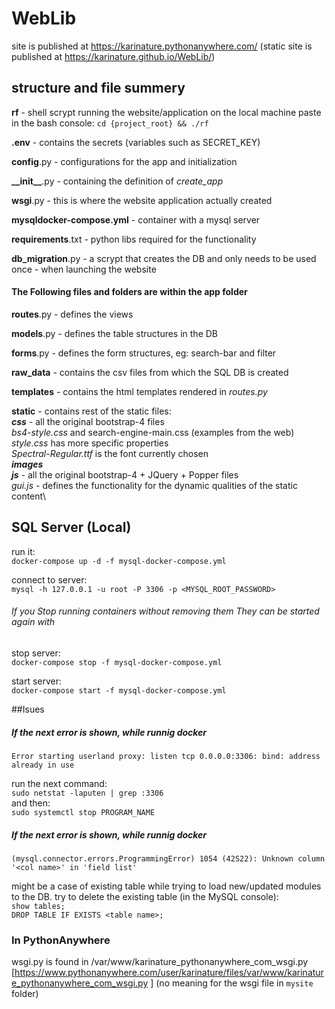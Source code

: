 # WebLib

site is published at https://karinature.pythonanywhere.com/
(static site is published at https://karinature.github.io/WebLib/)

## structure and file summery
**rf** - shell scrypt running the website/application on the local machine paste in the bash console: `cd {project_root} && ./rf`

**.env** - contains the secrets (variables such as SECRET_KEY)

**config**.py - configurations for the app and initialization 

**\_\_init__**.py - containing the definition of _create_app_

**wsgi**.py - this is where the website application actually created

**mysqldocker-compose.yml** - container with a mysql server

**requirements**.txt - python libs required for the functionality

**db_migration**.py - a scrypt that creates the DB and only needs to be used once - when launching the website 


#### The Following files and folders are within the app folder

**routes**.py - defines the views 

**models**.py - defines the table structures in the DB 

**forms**.py - defines the form structures, eg: search-bar and filter 

**raw_data** - contains the csv files from which the SQL DB is created

**templates** - contains the html templates rendered in _routes.py_

**static** - contains rest of the static files:\
    ***css*** - 
        all the original bootstrap-4 files\
        *bs4-style.css* and search-engine-main.css (examples from the web)\
        *style.css* has more specific properties\
        *Spectral-Regular.ttf* is the font currently chosen\
    ***images***\
    ***js*** - 
        all the original bootstrap-4 + JQuery + Popper files\
        *gui.js* - defines the functionality for the dynamic qualities of the static content\

   
## SQL Server (Local) 
run it:\
`docker-compose up -d -f mysql-docker-compose.yml`

connect to server:\
`mysql -h 127.0.0.1 -u root -P 3306 -p <MYSQL_ROOT_PASSWORD>`

###### If you Stop running containers without removing them They can be started again with
    
stop server:\
`docker-compose stop -f mysql-docker-compose.yml` 
    
start server: \
`docker-compose start -f mysql-docker-compose.yml`

##Isues
##### If the next error is shown, while runnig docker
    Error starting userland proxy: listen tcp 0.0.0.0:3306: bind: address already in use
run the next command:\
`sudo netstat -laputen | grep :3306`\
and then:\
`sudo systemctl stop PROGRAM_NAME`

##### If the next error is shown, while runnig docker
    (mysql.connector.errors.ProgrammingError) 1054 (42S22): Unknown column '<col name>' in 'field list'
might be a case of existing table while trying to load new/updated modules to the DB.
try to delete the existing table (in the MySQL console):\
`show tables;`\
`DROP TABLE IF EXISTS <table name>;`


### In PythonAnywhere
wsgi.py is found in /var/www/karinature_pythonanywhere_com_wsgi.py 
[https://www.pythonanywhere.com/user/karinature/files/var/www/karinature_pythonanywhere_com_wsgi.py ] 
(no meaning for the wsgi file in `mysite` folder)